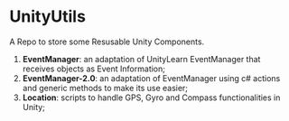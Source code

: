 # UnityUtils
A Repo to store some Resusable Unity Components.

1. **EventManager**: an adaptation of UnityLearn EventManager that receives objects as Event Information;
1. **EventManager-2.0**: an adaptation of EventManager using c# actions and generic methods to make its use easier;
1. **Location**: scripts to handle GPS, Gyro and Compass functionalities in Unity;
